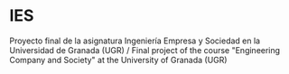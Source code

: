 # IES
Proyecto final de la asignatura Ingeniería Empresa y Sociedad en la Universidad de Granada (UGR) / Final project of the course "Engineering Company and Society" at the University of Granada (UGR)
